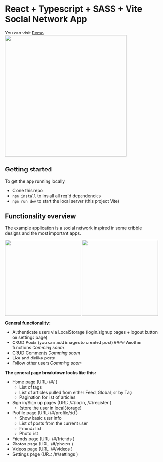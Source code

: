 # React + Typescript + SASS + Vite Social Network App

You can visit [Demo](https://react-vite-realworld.netlify.app/)
<img src="https://github.com/carlosblinf/get-all/blob/main/public/capture.png" align="center" width="400px" /></a>

## Getting started

To get the app running locally:

- Clone this repo
- `npm install` to install all req'd dependencies
- `npm run dev` to start the local server (this project Vite)

## Functionality overview

The example application is a social network inspired in some dribble designs and the most important apps.

<a href="https://dribbble.com/shots/18932669-Social-media-platfrom-Forumboard"><img src="https://cdn.dribbble.com/users/5324991/screenshots/18932669/media/01d21560329971cc5decc4afaaeae152.png" align="right" width="250px" /></a>
<a href="https://dribbble.com/shots/15327109-Social-Network-Web-Concept"><img src="https://cdn.dribbble.com/users/78806/screenshots/15327109/media/eec25a4fdba8566cecad66f70cab1a88.png" align="center" width="250px" /></a>

**General functionality:**

- Authenticate users via LocalStorage (login/signup pages + logout button on settings page)
- CRUD Posts (you can add images to created post) #### Another functions _Comming soom_
- CRUD Comments _Comming soom_
- Like and dislike posts
- Follow other users _Comming soom_

**The general page breakdown looks like this:**

- Home page (URL: /#/ )
  - List of tags
  - List of articles pulled from either Feed, Global, or by Tag
  - Pagination for list of articles
- Sign in/Sign up pages (URL: /#/login, /#/register )
  - (store the user in localStorage)
- Profile page (URL: /#/profile/:id )
  - Show basic user info
  - List of posts from the current user
  - Friends list
  - Photo list
- Friends page (URL: /#/friends )
- Photos page (URL: /#/photos )
- Videos page (URL: /#/videos )
- Settings page (URL: /#/settings )

<br />
